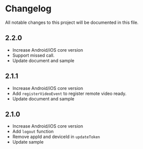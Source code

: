 # Changelog

All notable changes to this project will be documented in this file.

## 2.2.0
  - Increase Android/iOS core version
  - Support missed call.
  - Update document and sample

## 2.1.1
  - Increase Android/iOS core version
  - Add `registerVideoEvent` to register remote video ready.
  - Update document and sample

## 2.1.0
  - Increase Android/iOS core version
  - Add `logout` function
  - Remove appId and deviceId in `updateToken`
  - Update sample
